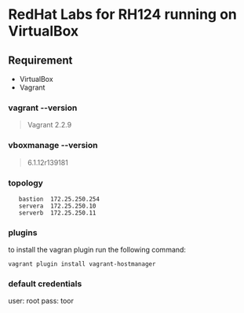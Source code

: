 
# RedHat Labs for RH124 running on VirtualBox

## Requirement

+  VirtualBox
+  Vagrant

### vagrant --version

> Vagrant 2.2.9

### vboxmanage --version

> 6.1.12r139181

### topology

```    
   bastion	172.25.250.254
   servera	172.25.250.10
   serverb	172.25.250.11
```

### plugins
to install the vagran plugin run the following command:

```
vagrant plugin install vagrant-hostmanager
```

### default credentials
user: root
pass: toor
